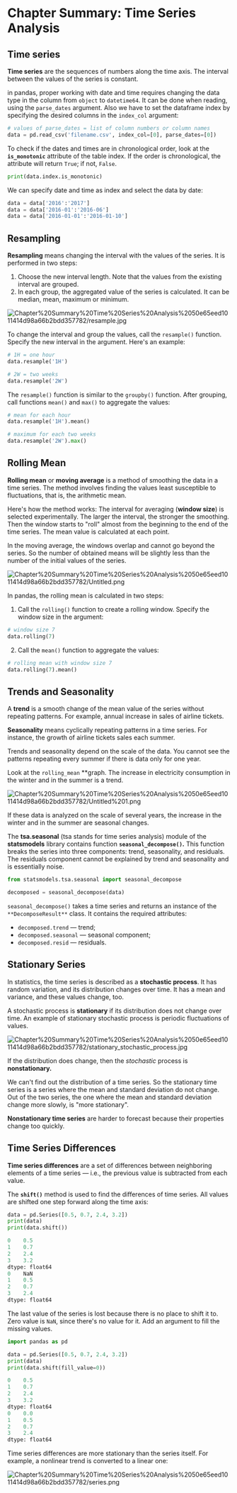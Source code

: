 # Chapter Summary: Time Series Analysis

## **Time series**

**Time series** are the sequences of numbers along the time axis. The interval between the values of the series is constant.

in pandas, proper working with date and time requires changing the data type in the column from `object` to `datetime64`. It can be done when reading, using the `parse_dates` argument. Also we have to set the dataframe index by specifying the desired columns in the `index_col` argument:

```python
# values of parse_dates = list of column numbers or column names
data = pd.read_csv('filename.csv', index_col=[0], parse_dates=[0])
```

To check if the dates and times are in chronological order, look at the **`is_monotonic`** attribute of the table index. If the order is chronological, the attribute will return `True`; if not, `False`.

```python
print(data.index.is_monotonic)
```

We can specify date and time as index and select the data by date:

```python
data = data['2016':'2017'] 
data = data['2016-01':'2016-06'] 
data = data['2016-01-01':'2016-01-10'] 
```

## Resampling

**Resampling** means changing the interval with the values of the series. It is performed in two steps:

1. Choose the new interval length. Note that the values from the existing interval are grouped.  
2. In each group, the aggregated value of the series is calculated. It can be median, mean, maximum or minimum. 

![Chapter%20Summary%20Time%20Series%20Analysis%2050e65eed1011414d98a66b2bdd357782/resample.jpg](Chapter%20Summary%20Time%20Series%20Analysis%2050e65eed1011414d98a66b2bdd357782/resample.jpg)

To change the interval and group the values, call the `resample()` function. Specify the new interval in the argument. Here's an example:

```python
# 1H = one hour
data.resample('1H') 

# 2W = two weeks
data.resample('2W')
```

The `resample()` function is similar to the `groupby()` function. After grouping, call functions `mean()` and `max()` to aggregate the values:

```python
# mean for each hour
data.resample('1H').mean()

# maximum for each two weeks
data.resample('2W').max()
```

## Rolling Mean

**Rolling mean** or **moving average** is a method of smoothing the data in a time series. The method involves finding the values least susceptible to fluctuations, that is, the arithmetic mean.

Here's how the method works: The interval for averaging (**window size**) is selected experimentally. The larger the interval, the stronger the smoothing. Then the window starts to "roll" almost from the beginning to the end of the time series. The mean value is calculated at each point.

In the moving average, the windows overlap and cannot go beyond the series. So the number of obtained means will be slightly less than the number of the initial values of the series.

![Chapter%20Summary%20Time%20Series%20Analysis%2050e65eed1011414d98a66b2bdd357782/Untitled.png](Chapter%20Summary%20Time%20Series%20Analysis%2050e65eed1011414d98a66b2bdd357782/Untitled.png)

In pandas, the rolling mean is calculated in two steps:

1. Call the `rolling()` function to create a rolling window. Specify the window size in the argument:

```python
# window size 7
data.rolling(7)

```

2. Call the `mean()` function to aggregate the values:

```python
# rolling mean with window size 7
data.rolling(7).mean()

```

## Trends and Seasonality

A **trend** is a smooth change of the mean value of the series without repeating patterns. For example, annual increase in sales of airline tickets.

**Seasonality** means cyclically repeating patterns in a time series. For instance, the growth of airline tickets sales each summer.

Trends and seasonality depend on the scale of the data. You cannot see the patterns repeating every summer if there is data only for one year.

Look at the `rolling_mean` **graph. The increase in electricity consumption in the winter and in the summer is a trend.

![Chapter%20Summary%20Time%20Series%20Analysis%2050e65eed1011414d98a66b2bdd357782/Untitled%201.png](Chapter%20Summary%20Time%20Series%20Analysis%2050e65eed1011414d98a66b2bdd357782/Untitled%201.png)

If these data is analyzed on the scale of several years, the increase in the winter and in the summer are seasonal changes.

The **tsa.seasonal** (tsa stands for time series analysis) module of the **statsmodels** library contains function **`seasonal_decompose()`.** This function breaks the series into three components: trend, seasonality, and residuals. The residuals component cannot be explained by trend and seasonality and is essentially noise.

```python
from statsmodels.tsa.seasonal import seasonal_decompose

decomposed = seasonal_decompose(data)
```

`seasonal_decompose()` takes a time series and returns an instance of the `**DecomposeResult**` class. It contains the required attributes:

- `decomposed.trend` — trend;
- `decomposed.seasonal` — seasonal component;
- `decomposed.resid` — residuals.

## Stationary Series

In statistics, the time series is described as a **stochastic process**. It has random variation, and its distribution changes over time. It has a mean and variance, and these values change, too.

A stochastic process is **stationary** if its distribution does not change over time. An example of stationary stochastic process is periodic fluctuations of values.

![Chapter%20Summary%20Time%20Series%20Analysis%2050e65eed1011414d98a66b2bdd357782/stationary_stochastic_process.jpg](Chapter%20Summary%20Time%20Series%20Analysis%2050e65eed1011414d98a66b2bdd357782/stationary_stochastic_process.jpg)

If the distribution does change, then the *stochastic* process is **nonstationary.**

We can't find out the distribution of a time series. So the stationary time series is a series where the mean and standard deviation do not change. Out of the two series, the one where the mean and standard deviation change more slowly, is "more stationary".

**Nonstationary time series** are harder to forecast because their properties change too quickly.

## Time Series Differences

**Time series differences** are a set of differences between neighboring elements of a time series — i.e., the previous value is subtracted from each value.

The **`shift()`** method is used to find the differences of time series. All values are shifted one step forward along the time axis:

```python
data = pd.Series([0.5, 0.7, 2.4, 3.2])
print(data)
print(data.shift())
```

```python
0    0.5
1    0.7
2    2.4
3    3.2
dtype: float64
0    NaN
1    0.5
2    0.7
3    2.4
dtype: float64
```

The last value of the series is lost because there is no place to shift it to. Zero value is `NaN`, since there's no value for it. Add an argument to fill the missing values.

```python
import pandas as pd

data = pd.Series([0.5, 0.7, 2.4, 3.2])
print(data)
print(data.shift(fill_value=0))
```

```python
0    0.5
1    0.7
2    2.4
3    3.2
dtype: float64
0    0.0
1    0.5
2    0.7
3    2.4
dtype: float64
```

Time series differences are more stationary than the series itself. For example, a nonlinear trend is converted to a linear one:

![Chapter%20Summary%20Time%20Series%20Analysis%2050e65eed1011414d98a66b2bdd357782/series.png](Chapter%20Summary%20Time%20Series%20Analysis%2050e65eed1011414d98a66b2bdd357782/series.png)